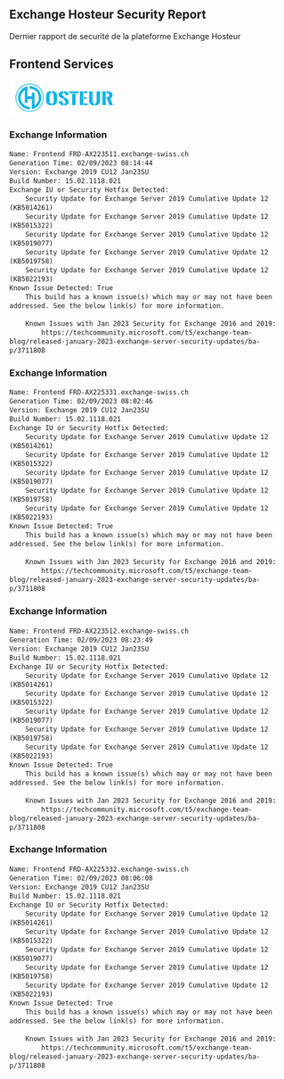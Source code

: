 ## Exchange Hosteur Security Report
Dernier rapport de securité de la plateforme Exchange Hosteur

## Frontend Services
![logo](img/logo-hosteur_2021.png)

### Exchange Information
	Name: Frontend FRD-AX223511.exchange-swiss.ch
	Generation Time: 02/09/2023 08:14:44
	Version: Exchange 2019 CU12 Jan23SU
	Build Number: 15.02.1118.021
	Exchange IU or Security Hotfix Detected: 
		Security Update for Exchange Server 2019 Cumulative Update 12 (KB5014261)
		Security Update for Exchange Server 2019 Cumulative Update 12 (KB5015322)
		Security Update for Exchange Server 2019 Cumulative Update 12 (KB5019077)
		Security Update for Exchange Server 2019 Cumulative Update 12 (KB5019758)
		Security Update for Exchange Server 2019 Cumulative Update 12 (KB5022193)
	Known Issue Detected: True
		This build has a known issue(s) which may or may not have been addressed. See the below link(s) for more information.

		Known Issues with Jan 2023 Security for Exchange 2016 and 2019:
			https://techcommunity.microsoft.com/t5/exchange-team-blog/released-january-2023-exchange-server-security-updates/ba-p/3711808
### Exchange Information
	Name: Frontend FRD-AX225331.exchange-swiss.ch
	Generation Time: 02/09/2023 08:02:46
	Version: Exchange 2019 CU12 Jan23SU
	Build Number: 15.02.1118.021
	Exchange IU or Security Hotfix Detected: 
		Security Update for Exchange Server 2019 Cumulative Update 12 (KB5014261)
		Security Update for Exchange Server 2019 Cumulative Update 12 (KB5015322)
		Security Update for Exchange Server 2019 Cumulative Update 12 (KB5019077)
		Security Update for Exchange Server 2019 Cumulative Update 12 (KB5019758)
		Security Update for Exchange Server 2019 Cumulative Update 12 (KB5022193)
	Known Issue Detected: True
		This build has a known issue(s) which may or may not have been addressed. See the below link(s) for more information.

		Known Issues with Jan 2023 Security for Exchange 2016 and 2019:
			https://techcommunity.microsoft.com/t5/exchange-team-blog/released-january-2023-exchange-server-security-updates/ba-p/3711808
### Exchange Information
	Name: Frontend FRD-AX223512.exchange-swiss.ch
	Generation Time: 02/09/2023 08:23:49
	Version: Exchange 2019 CU12 Jan23SU
	Build Number: 15.02.1118.021
	Exchange IU or Security Hotfix Detected: 
		Security Update for Exchange Server 2019 Cumulative Update 12 (KB5014261)
		Security Update for Exchange Server 2019 Cumulative Update 12 (KB5015322)
		Security Update for Exchange Server 2019 Cumulative Update 12 (KB5019077)
		Security Update for Exchange Server 2019 Cumulative Update 12 (KB5019758)
		Security Update for Exchange Server 2019 Cumulative Update 12 (KB5022193)
	Known Issue Detected: True
		This build has a known issue(s) which may or may not have been addressed. See the below link(s) for more information.

		Known Issues with Jan 2023 Security for Exchange 2016 and 2019:
			https://techcommunity.microsoft.com/t5/exchange-team-blog/released-january-2023-exchange-server-security-updates/ba-p/3711808
### Exchange Information
	Name: Frontend FRD-AX225332.exchange-swiss.ch
	Generation Time: 02/09/2023 08:06:08
	Version: Exchange 2019 CU12 Jan23SU
	Build Number: 15.02.1118.021
	Exchange IU or Security Hotfix Detected: 
		Security Update for Exchange Server 2019 Cumulative Update 12 (KB5014261)
		Security Update for Exchange Server 2019 Cumulative Update 12 (KB5015322)
		Security Update for Exchange Server 2019 Cumulative Update 12 (KB5019077)
		Security Update for Exchange Server 2019 Cumulative Update 12 (KB5019758)
		Security Update for Exchange Server 2019 Cumulative Update 12 (KB5022193)
	Known Issue Detected: True
		This build has a known issue(s) which may or may not have been addressed. See the below link(s) for more information.

		Known Issues with Jan 2023 Security for Exchange 2016 and 2019:
			https://techcommunity.microsoft.com/t5/exchange-team-blog/released-january-2023-exchange-server-security-updates/ba-p/3711808
